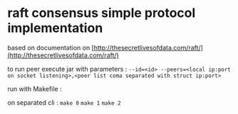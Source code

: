 # raft consensus simple protocol implementation

based on documentation on [http://thesecretlivesofdata.com/raft/](http://thesecretlivesofdata.com/raft/)

to run peer execute jar with parameters : `--id=<id> --peers=<local ip:port on socket listening>,<peer list coma separated with struct ip:port>`

run with Makefile :

on separated cli : `make 0` `make 1` `make 2`
